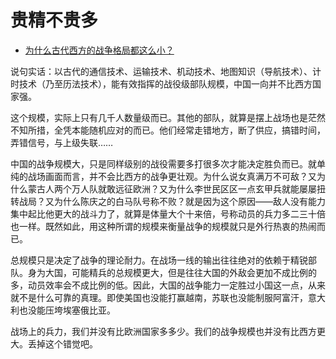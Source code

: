 # 贵精不贵多

- [为什么古代西方的战争格局都这么小？](https://www.zhihu.com/question/31639764/answer/273648541)


说句实话：以古代的通信技术、运输技术、机动技术、地图知识（导航技术）、计时技术（乃至历法技术），能有效指挥的战役级部队规模，中国一向并不比西方国家强。

这个规模，实际上只有几千人数量级而已。其他的部队，就算是摆上战场也是茫然不知所措，全凭本能随机应对的而已。他们经常走错地方，断了供应，搞错时间，弄错信号，与上级失联……

中国的战争规模大，只是同样级别的战役需要多打很多次才能决定胜负而已。就单纯的战场画面而言，并不会比西方的战争更壮观。为什么说女真满万不可敌？又为什么蒙古人两个万人队就敢远征欧洲？又为什么李世民区区一点玄甲兵就能屡屡扭转战局？又为什么陈庆之的白马队号称不败？就是因为这个原因——敌人没有能力集中起比他更大的战斗力了，就算是体量大个十来倍，号称动员的兵力多二三十倍也一样。既然如此，用这种所谓的规模来衡量战争的规模就只是外行热衷的热闹而已。

总规模只是决定了战争的理论耐力。在战场一线的输出往往绝对的依赖于精锐部队。身为大国，可能精兵的总规模更大，但是往往大国的外敌会更加不成比例的多，动员效率会不成比例的低。因此，大国的战争能力一定胜过小国这一点，从来就不是什么可靠的真理。即使美国也没能打赢越南，苏联也没能制服阿富汗，意大利也没能压垮埃塞俄比亚。

战场上的兵力，我们并没有比欧洲国家多多少。我们的战争规模也并没有比西方更大。丢掉这个错觉吧。